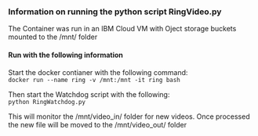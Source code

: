 ### Information on running the python script RingVideo.py

The Container was run in an IBM Cloud VM with Oject storage buckets mounted to the /mnt/ folder

#### Run with the following information

Start the docker contianer with the following command:    
    ```docker run --name ring -v /mnt:/mnt -it ring bash```  

Then start the Watchdog script with the following:  
    ```python RingWatchdog.py```

This will monitor the /mnt/video_in/ folder for new videos. Once processed the new file will be moved to the /mnt/video_out/ folder 
